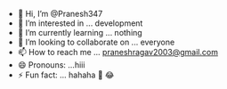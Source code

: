 - 👋 Hi, I’m @Pranesh347
- 👀 I’m interested in ... development 
- 🌱 I’m currently learning ... nothing 
- 💞️ I’m looking to collaborate on ... everyone 
- 📫 How to reach me ... praneshragav2003@gmail.com
- 😄 Pronouns: ...hiii
- ⚡ Fun fact: ... hahaha 🤣 😂 

<!---
Pranesh347/Pranesh347 is a ✨ special ✨ repository because its `README.md` (this file) appears on your GitHub profile.
You can click the Preview link to take a look at your changes.
--->
